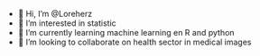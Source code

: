 - 👋 Hi, I’m @Loreherz
- 👀 I’m interested in statistic 
- 🌱 I’m currently learning machine learning en R and python 
- 💞️ I’m looking to collaborate on health sector in medical images


<!---
Loreherz/Loreherz is a ✨ special ✨ repository because its `README.md` (this file) appears on your GitHub profile.
You can click the Preview link to take a look at your changes.
--->

